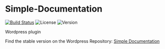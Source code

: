 Simple-Documentation
====================

[![Build Status](https://travis-ci.org/mathieuhays/Simple-Documentation.svg?branch=feature%2Fv2.0.0-alpha)](https://travis-ci.org/mathieuhays/Simple-Documentation)
![License](https://img.shields.io/badge/license-GPLv2-lightgrey.svg)
![Version](https://img.shields.io/badge/version-2.0.0--alpha-blue.svg)

Wordpress plugin

Find the stable version on the Wordpress Repository: [Simple Documentation](http://wordpress.org/plugins/client-documentation/)
